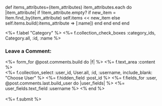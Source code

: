 
def items_attributes=(item_attributes)
  item_attributes.each do |item_attribute|
    if !item_attribute.empty?
      if new_item = Item.find_by(item_attribute)
      self.items << new_item
      else
      self.items.build(:items_attribute => [:name])
      end
    end
  end
end


<%= f.label "Category" %>
  <%= f.collection_check_boxes :category_ids, Category.all, :id, :name %>

  <!-- Form to add new Comment -->

<h3>Leave a Comment:</h3>
<%= form_for @post.comments.build do |f| %>
  <%= f.text_area :content %><br>
  <%= f.collection_select :user_id, User.all, :id, :username, include_blank: "Choose User" %>
  <%= f.hidden_field :post_id %>
  <%= f.fields_for :user, @post.comments.last.build_user do |user_fields| %>
    <%= user_fields.text_field :username %>
  <% end %>
<br>
<br>
<%= f.submit %>
